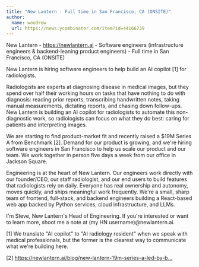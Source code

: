 ```yaml
---
title: "New Lantern : Full time in San Francisco, CA (ONSITE)"
author:
  name: woodrow
  url: https://news.ycombinator.com/item?id=44166739
---
```


<JobNavigation />

New Lantern - <a href="https:&#x2F;&#x2F;newlantern.ai" rel="nofollow">https:&#x2F;&#x2F;newlantern.ai</a> - Software engineers (infrastructure engineers &amp; backend-leaning product engineers) - Full time in San Francisco, CA (ONSITE)

New Lantern is hiring software engineers to help build an AI copilot [1] for radiologists.

Radiologists are experts at diagnosing disease in medical images, but they spend over half their working hours on tasks that have nothing to do with diagnosis: reading prior reports, transcribing handwritten notes, taking manual measurements, dictating reports, and chasing down follow-ups. New Lantern is building an AI copilot for radiologists to automate this non-diagnostic work, so radiologists can focus on what they do best: caring for patients and interpreting images.

We are starting to find product-market fit and recently raised a $19M Series A from Benchmark [2]. Demand for our product is growing, and we&#x27;re hiring software engineers in San Francisco to help us scale our product and our team. We work together in person five days a week from our office in Jackson Square.

Engineering is at the heart of New Lantern. Our engineers work directly with our founder&#x2F;CEO, our staff radiologist, and our end users to build features that radiologists rely on daily. Everyone has real ownership and autonomy, moves quickly, and ships meaningful work frequently. We&#x27;re a small, sharp team of frontend, full-stack, and backend engineers building a React-based web app backed by Python services, cloud infrastructure, and LLMs.

I&#x27;m Steve, New Lantern&#x27;s Head of Engineering. If you&#x27;re interested or want to learn more, shoot me a note at (my HN username)@newlantern.ai.

[1] We translate &quot;AI copilot&quot; to &quot;AI radiology resident&quot; when we speak with medical professionals, but the former is the clearest way to communicate what we&#x27;re building here.

[2] <a href="https:&#x2F;&#x2F;newlantern.ai&#x2F;blog&#x2F;new-lantern-19m-series-a-led-by-benchmark" rel="nofollow">https:&#x2F;&#x2F;newlantern.ai&#x2F;blog&#x2F;new-lantern-19m-series-a-led-by-b...</a>
<JobApplication />
